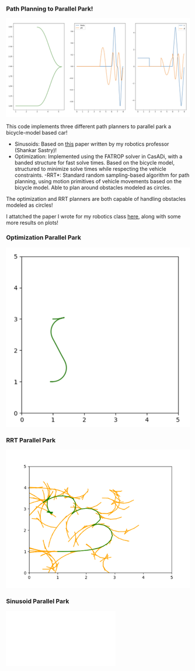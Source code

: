 ### Path Planning to Parallel Park!
![Path Planning Plot](visuals/sin_rand_point.png)

This code implements three different path planners to parallel park a bicycle-model based car!

- Sinusoids: Based on [this](https://ieeexplore.ieee.org/stamp/stamp.jsp?tp=&arnumber=277235) paper written by my robotics professor (Shankar Sastry)!
- Optimization: Implemented using the FATROP solver in CasADi, with a banded structure for fast solve times. Based on the bicycle model, structured to minimize solve times while respecting the vehicle constraints.
-RRT*: Standard random sampling-based algorithm for path planning, using motion primitives of vehicle movements based on the bicycle model. Able to plan around obstacles modeled as circles.

The optimization and RRT planners are both capable of handling obstacles modeled as circles! 

I attatched the paper I wrote for my robotics class [here](visuals/106B_Project_2__Planning_with_Sinusoids-1.pdf), along with some more results on plots!

### Optimization Parallel Park 
![Optimization Parallel Park](visuals/optimization_pp.png)

### RRT Parallel Park
![RRT Parallel Park](visuals/rrt_pp.png)

### Sinusoid Parallel Park
![Sinusoid Parallel Park](visuals/sin_pp.png106B_Project_2__Planning_with_Sinusoids-1.pdf)



